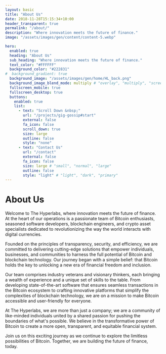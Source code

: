 ```yaml
---
layout: basic
title: "About Us"
date: 2018-11-28T15:15:34+10:00
header_transparent: true
permalink: "/about/"
description: "Where innovation meets the future of finance."
image: "/assets/images/gen/content/content-5.webp"

hero:
  enabled: true
  heading: "About Us"
  sub_heading: "Where innovation meets the future of finance."
  text_color: "#FFFFFF"
  background_color: "#222831"
#  background_gradient: true
  background_image: "/assets/images/gen/home/HL_back.png"
  background_image_blend_mode: multiply # "overlay", "multiply", "screen"
  fullscreen_mobile: true
  fullscreen_desktop: true
  buttons:
    enabled: true
    list:
      - text: "Scroll Down &nbsp;"
        url: "/projects/gig-gossip#start"
        external: false
        fa_icon: false
        scroll_down: true
        size: large
        outline: false
        style: "none"
      - text: "Contact Us"
        url: "/contact"
        external: false
        fa_icon: false
        size: large # "small", "normal", "large"
        outline: false
        style: "light" # "light", "dark", "primary"
---
```


# About Us

Welcome to The Hyperlabs, where innovation meets the future of finance. At the heart of our operations is a passionate team of Bitcoin enthusiasts, seasoned software developers, blockchain engineers, and crypto asset specialists dedicated to revolutionizing the way the world interacts with digital currencies.

Founded on the principles of transparency, security, and efficiency, we are committed to delivering cutting-edge solutions that empower individuals, businesses, and communities to harness the full potential of Bitcoin and blockchain technology. Our journey began with a simple belief: that Bitcoin holds the key to unlocking a new era of financial freedom and inclusion.

Our team comprises industry veterans and visionary thinkers, each bringing a wealth of experience and a unique set of skills to the table. From developing state-of-the-art software that ensures seamless transactions in the Bitcoin ecosystem to crafting innovative platforms that simplify the complexities of blockchain technology, we are on a mission to make Bitcoin accessible and user-friendly for everyone.

At The Hyperlabs, we are more than just a company; we are a community of like-minded individuals united by a shared passion for pushing the boundaries of what's possible. We believe in the transformative power of Bitcoin to create a more open, transparent, and equitable financial system.

Join us on this exciting journey as we continue to explore the limitless possibilities of Bitcoin. Together, we are building the future of finance, today.
